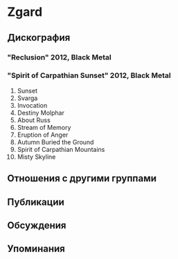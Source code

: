 # Zgard



## Дискография

### "Reclusion" 2012, Black Metal



### "Spirit of Carpathian Sunset" 2012, Black Metal

1. Sunset
2. Svarga		 
3. Invocation		 
4. Destiny Molphar		 
5. About Russ		 
6. Stream of Memory
7. Eruption of Anger		 
8. Autumn Buried the Ground		 
9. Spirit of Carpathian Mountains		 
10. Misty Skyline


## Отношения с другими группами


## Публикации


## Обсуждения


## Упоминания

